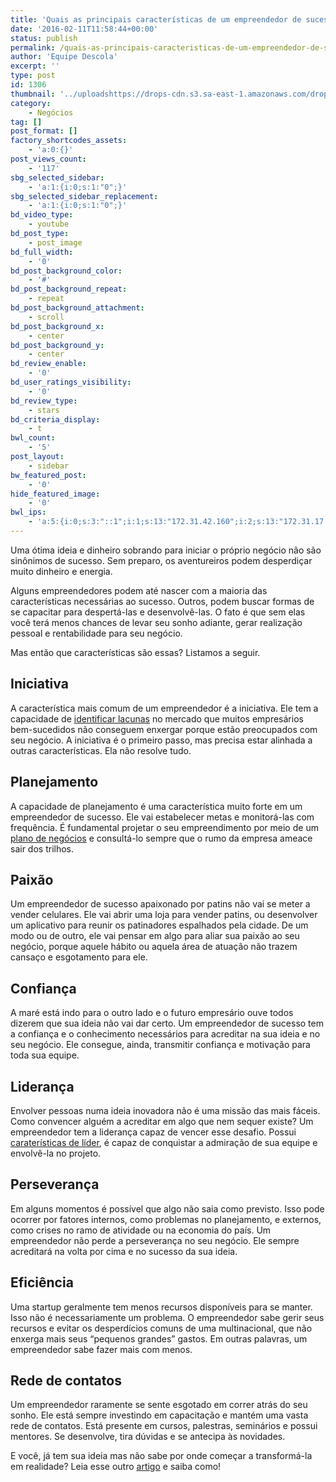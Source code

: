 ```yaml
---
title: 'Quais as principais características de um empreendedor de sucesso?'
date: '2016-02-11T11:58:44+00:00'
status: publish
permalink: /quais-as-principais-caracteristicas-de-um-empreendedor-de-sucesso
author: 'Equipe Descola'
excerpt: ''
type: post
id: 1306
thumbnail: '../uploadshttps://drops-cdn.s3.sa-east-1.amazonaws.com/drops-new/wp-content/uploads/2016/02/11115844/jeitoempreendedor-150x150.jpeg'
category:
    - Negócios
tag: []
post_format: []
factory_shortcodes_assets:
    - 'a:0:{}'
post_views_count:
    - '117'
sbg_selected_sidebar:
    - 'a:1:{i:0;s:1:"0";}'
sbg_selected_sidebar_replacement:
    - 'a:1:{i:0;s:1:"0";}'
bd_video_type:
    - youtube
bd_post_type:
    - post_image
bd_full_width:
    - '0'
bd_post_background_color:
    - '#'
bd_post_background_repeat:
    - repeat
bd_post_background_attachment:
    - scroll
bd_post_background_x:
    - center
bd_post_background_y:
    - center
bd_review_enable:
    - '0'
bd_user_ratings_visibility:
    - '0'
bd_review_type:
    - stars
bd_criteria_display:
    - t
bwl_count:
    - '5'
post_layout:
    - sidebar
bw_featured_post:
    - '0'
hide_featured_image:
    - '0'
bwl_ips:
    - 'a:5:{i:0;s:3:"::1";i:1;s:13:"172.31.42.160";i:2;s:13:"172.31.17.155";i:3;s:13:"172.31.32.155";i:4;s:13:"172.31.39.112";}'
---
```

Uma ótima ideia e dinheiro sobrando para iniciar o próprio negócio não são sinônimos de sucesso. Sem preparo, os aventureiros podem desperdiçar muito dinheiro e energia.

Alguns empreendedores podem até nascer com a maioria das características necessárias ao sucesso. Outros, podem buscar formas de se capacitar para despertá-las e desenvolvê-las. O fato é que sem elas você terá menos chances de levar seu sonho adiante, gerar realização pessoal e rentabilidade para seu negócio.

Mas então que características são essas? Listamos a seguir.

Iniciativa
----------

A característica mais comum de um empreendedor é a iniciativa. Ele tem a capacidade de [<u>identificar lacunas</u>](http://descola.org/drops/empreender-e-resolver-problemas/) no mercado que muitos empresários bem-sucedidos não conseguem enxergar porque estão preocupados com seu negócio. A iniciativa é o primeiro passo, mas precisa estar alinhada a outras características. Ela não resolve tudo.

Planejamento
------------

A capacidade de planejamento é uma característica muito forte em um empreendedor de sucesso. Ele vai estabelecer metas e monitorá-las com frequência. É fundamental projetar o seu empreendimento por meio de um [<u>plano de negócios</u>](http://descola.org/drops/aprenda-a-montar-um-plano-de-negocios-e-comece-a-empreender-com-o-pe-direito/) e consultá-lo sempre que o rumo da empresa ameace sair dos trilhos.

Paixão
------

Um empreendedor de sucesso apaixonado por patins não vai se meter a vender celulares. Ele vai abrir uma loja para vender patins, ou desenvolver um aplicativo para reunir os patinadores espalhados pela cidade. De um modo ou de outro, ele vai pensar em algo para aliar sua paixão ao seu negócio, porque aquele hábito ou aquela área de atuação não trazem cansaço e esgotamento para ele.

Confiança
---------

A maré está indo para o outro lado e o futuro empresário ouve todos dizerem que sua ideia não vai dar certo. Um empreendedor de sucesso tem a confiança e o conhecimento necessários para acreditar na sua ideia e no seu negócio. Ele consegue, ainda, transmitir confiança e motivação para toda sua equipe.

Liderança
---------

Envolver pessoas numa ideia inovadora não é uma missão das mais fáceis. Como convencer alguém a acreditar em algo que nem sequer existe? Um empreendedor tem a liderança capaz de vencer esse desafio. Possui [<u>caraterísticas de líder</u>](http://descola.org/drops/12-atitudes-que-diferenciam-o-bom-lider-do-chefe-mediocre/), é capaz de conquistar a admiração de sua equipe e envolvê-la no projeto.

Perseverança
------------

Em alguns momentos é possível que algo não saia como previsto. Isso pode ocorrer por fatores internos, como problemas no planejamento, e externos, como crises no ramo de atividade ou na economia do país. Um empreendedor não perde a perseverança no seu negócio. Ele sempre acreditará na volta por cima e no sucesso da sua ideia.

Eficiência
----------

Uma startup geralmente tem menos recursos disponíveis para se manter. Isso não é necessariamente um problema. O empreendedor sabe gerir seus recursos e evitar os desperdícios comuns de uma multinacional, que não enxerga mais seus “pequenos grandes” gastos. Em outras palavras, um empreendedor sabe fazer mais com menos.

Rede de contatos
----------------

Um empreendedor raramente se sente esgotado em correr atrás do seu sonho. Ele está sempre investindo em capacitação e mantém uma vasta rede de contatos. Está presente em cursos, palestras, seminários e possui mentores. Se desenvolve, tira dúvidas e se antecipa às novidades.

E você, já tem sua ideia mas não sabe por onde começar a transformá-la em realidade? Leia esse outro [<u>artigo</u>](http://descola.org/drops/saiba-como-transformar-uma-boa-ideia-em-oportunidade/) e saiba como!
